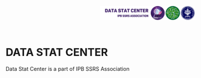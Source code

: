 <img src="https://github.com/datastat-ssrs/.github/blob/4b8fe9ff021baed0e99665ed846f6411e24e6735/Admin/DataStat-SSRS-ipb_Kanan.png" alt="Data Stat Center" title="Data Stat Center" width="50%" align="right"/>
<br />
<br />
<br />
<br />

# DATA STAT CENTER
Data Stat Center is a part of IPB SSRS Association
